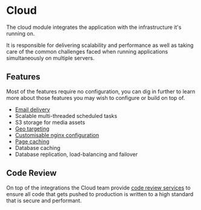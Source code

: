 # Cloud

The cloud module integrates the application with the infrastructure it's running on.

It is responsible for delivering scalability and performance as well as taking care of the common challenges faced when running applications simultaneously on multiple servers.

## Features

Most of the features require no configuration, you can dig in further to learn more about those features you may wish to configure or build on top of.

- [Email delivery](email-delivery.md)
- Scalable multi-threaded scheduled tasks
- S3 storage for media assets
- [Geo targeting](geo-targeting.md)
- [Customisable nginx configuration](nginx-configuration.md)
- [Page caching](page-caching.md)
- Database caching
- Database replication, load-balancing and failover

## Code Review

On top of the integrations the Cloud team provide [code review services](docs://guides/code-review/) to ensure all code that gets pushed to production is written to a high standard that is secure and performant.
